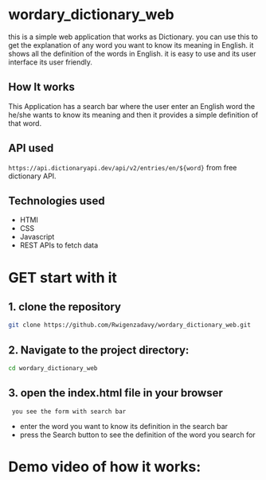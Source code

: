 # wordary_dictionary_web
this  is a simple web application that works as Dictionary. you can use this to get the explanation of any word you want to know its meaning in English. it shows all the definition of the words in English. it is easy to use and its user interface its user friendly. 

## How It works
This Application has a search bar where the user enter an English word the he/she wants to know its meaning and then it provides a simple definition of that word.

## API used
`https://api.dictionaryapi.dev/api/v2/entries/en/${word}` from free dictionary API. 

## Technologies used

- HTMl
- CSS
- Javascript
- REST APIs to fetch data

# GET start with it
 ## 1. clone the repository
   ```bash
   git clone https://github.com/Rwigenzadavy/wordary_dictionary_web.git
   ```
  ## 2. Navigate to the project directory:
   ```bash
   cd wordary_dictionary_web  
   ```
  ## 3. open the index.html file in your browser 
     you see the form with search bar
  - enter the word you want to know its definition in the search bar
  - press the Search button to see the definition of the word you search for

# Demo video of how it works:
